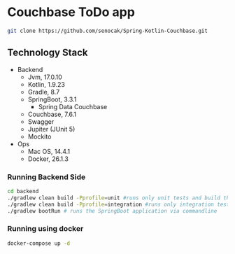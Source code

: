 # Couchbase ToDo app 

```sh
git clone https://github.com/senocak/Spring-Kotlin-Couchbase.git
```

## Technology Stack
- Backend
  - Jvm, 17.0.10
  - Kotlin, 1.9.23
  - Gradle, 8.7
  - SpringBoot, 3.3.1
    - Spring Data Couchbase
  - Couchbase, 7.6.1
  - Swagger
  - Jupiter (JUnit 5)
  - Mockito
- Ops
  - Mac OS, 14.4.1
  - Docker, 26.1.3

### Running Backend Side
```sh 
cd backend
./gradlew clean build -Pprofile=unit #runs only unit tests and build the package
./gradlew clean build -Pprofile=integration #runs only integration tests and build the package
./gradlew bootRun # runs the SpringBoot application via commandline
```

### Running using docker
```sh 
docker-compose up -d
```